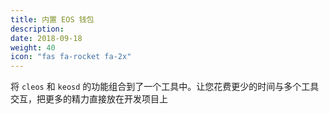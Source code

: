 ```yaml
---
title: 内置 EOS 钱包
description:
date: 2018-09-18
weight: 40
icon: "fas fa-rocket fa-2x"
---
```


将 `cleos` 和 `keosd` 的功能组合到了一个工具中。让您花费更少的时间与多个工具交互，把更多的精力直接放在开发项目上
